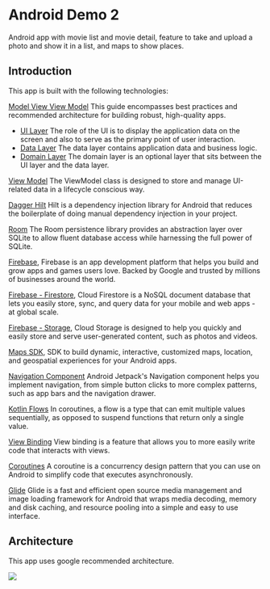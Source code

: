 # Android Demo 2
Android app with movie list and movie detail, feature to take and upload a photo and show it in a list, and maps to show places.

Introduction
-----------------
This app is built with the following technologies:

[Model View View Model](https://developer.android.com/topic/architecture) This guide encompasses best practices and recommended architecture for building robust, high-quality apps.
* [UI Layer](https://developer.android.com/topic/architecture/ui-layer) The role of the UI is to display the application data on the screen and also to serve as the primary point of user interaction.
* [Data Layer](https://developer.android.com/topic/architecture/data-layer) The data layer contains application data and business logic.
* [Domain Layer](https://developer.android.com/topic/architecture/domain-layer) The domain layer is an optional layer that sits between the UI layer and the data layer.

[View Model](https://developer.android.com/topic/libraries/architecture/viewmodel) The ViewModel class is designed to store and manage UI-related data in a lifecycle conscious way. 

[Dagger Hilt](https://developer.android.com/training/dependency-injection) Hilt is a dependency injection library for Android that reduces the boilerplate of doing manual dependency injection in your project.

[Room](https://developer.android.com/training/data-storage/room) The Room persistence library provides an abstraction layer over SQLite to allow fluent database access while harnessing the full power of SQLite.

[Firebase](https://firebase.google.com/), Firebase is an app development platform that helps you build and grow apps and games users love. Backed by Google and trusted by millions of businesses around the world.

[Firebase - Firestore](https://firebase.google.com/products/firestore), Cloud Firestore is a NoSQL document database that lets you easily store, sync, and query data for your mobile and web apps - at global scale.

[Firebase - Storage](https://firebase.google.com/products/storage), Cloud Storage is designed to help you quickly and easily store and serve user-generated content, such as photos and videos.

[Maps SDK](https://developers.google.com/maps/documentation/android-sdk/), SDK to build dynamic, interactive, customized maps, location, and geospatial experiences for your Android apps.

[Navigation Component](https://developer.android.com/guide/navigation/navigation-getting-started) Android Jetpack's Navigation component helps you implement navigation, from simple button clicks to more complex patterns, such as app bars and the navigation drawer. 

[Kotlin Flows](https://developer.android.com/kotlin/flow) In coroutines, a flow is a type that can emit multiple values sequentially, as opposed to suspend functions that return only a single value.

[View Binding](https://developer.android.com/topic/libraries/view-binding) View binding is a feature that allows you to more easily write code that interacts with views.

[Coroutines](https://developer.android.com/kotlin/coroutines) A coroutine is a concurrency design pattern that you can use on Android to simplify code that executes asynchronously.

[Glide](https://github.com/bumptech/glide) Glide is a fast and efficient open source media management and image loading framework for Android that wraps media decoding, memory and disk caching, and resource pooling into a simple and easy to use interface.

## Architecture
This app uses google recommended architecture.

![](https://developer.android.com/topic/libraries/architecture/images/mad-arch-overview.png)
